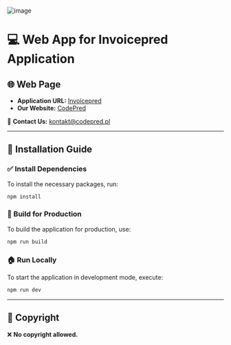 ![image](https://github.com/codepred/Invoicepred-Web/assets/104677364/72af11c9-7b23-44db-99cd-19cdbb4ccc5b)

# 💻 Web App for Invoicepred Application

## 🌐 Web Page
- **Application URL:** [Invoicepred](https://invoicepred.com/)
- **Our Website:** [CodePred](https://codepred.com/)

📧 **Contact Us:** [kontakt@codepred.pl](mailto:kontakt@codepred.pl)

---

## 🚀 Installation Guide

### ✅ Install Dependencies
To install the necessary packages, run:

```bash
npm install
```

### 💪 Build for Production
To build the application for production, use:

```bash
npm run build
```

### 🏠 Run Locally
To start the application in development mode, execute:

```bash
npm run dev
```

---

## 📜 Copyright
❌ **No copyright allowed.**